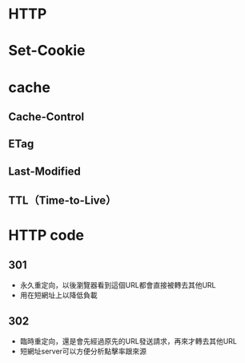 # HTTP


# Set-Cookie
# cache

## Cache-Control 


## ETag
## Last-Modified
## TTL（Time-to-Live）

# HTTP code
## 301
* 永久重定向，以後瀏覽器看到這個URL都會直接被轉去其他URL
* 用在短網址上以降低負載
## 302
* 臨時重定向，還是會先經過原先的URL發送請求，再來才轉去其他URL
* 短網址server可以方便分析點擊率跟來源
